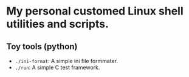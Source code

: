 # My personal customed Linux shell utilities and scripts.
## Toy tools (python)
- `./ini-format`: A simple ini file formmater.
- `./run`: A simple C test framework.

